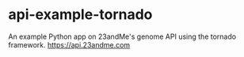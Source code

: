 api-example-tornado
===================

An example Python app on 23andMe's genome API using the tornado framework.  https://api.23andme.com

